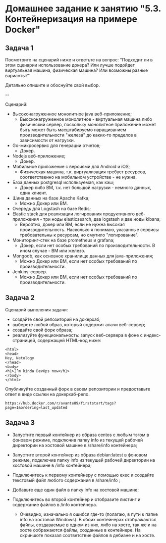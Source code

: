 # Домашнее задание к занятию "5.3. Контейнеризация на примере Docker"

## Задача 1 

Посмотрите на сценарий ниже и ответьте на вопрос:
"Подходит ли в этом сценарии использование докера? Или лучше подойдет виртуальная машина, физическая машина? Или возможны разные варианты?"

Детально опишите и обоснуйте свой выбор.

--

Сценарий:

- Высоконагруженное монолитное java веб-приложение; 
	-	Выосконагруженное монолитное - виртуальная машина либо физический сервер, поскольку монолитное приложение может быть может быть масштабируемо наращиванием производительности "железа" до каких-то пределов в зависимости от нагрузки. 
- Go-микросервис для генерации отчетов;
	-	Докер.
- Nodejs веб-приложение;
	-	Докер.
- Мобильное приложение c версиями для Android и iOS;
	-	Физическая машина, т.к. виртуализация требует ресурсов, соответственно на мобильном устройстве - не нужна.
- База данных postgresql используемая, как кэш;
	-	Докер либо ВМ, т.к. нет большой нагрузки - немного данных, один клиент.
- Шина данных на базе Apache Kafka;
	-	Можно Докер или ВМ.
- Очередь для Logstash на базе Redis;
- Elastic stack для реализации логирования продуктивного веб-приложения - три ноды elasticsearch, два logstash и две ноды kibana;
	-	Вероятно, докер или ВМ, если не нужна высокая производительность. Насколько я понимаю, указанные сервисы требовательны к ресурсам, но смутило "логирование".
- Мониторинг-стек на базе prometheus и grafana;
	-	Докер, если нет особых требований по производительности. В ином случае - ВМ или железо.
- Mongodb, как основное хранилище данных для java-приложения;
	-	Можно Докер или ВМ, если нет особых требований по производительности.
- Jenkins-сервер.
	-	Можно Докер или ВМ, если нет особых требований по производительности.

## Задача 2 

Сценарий выполения задачи:

- создайте свой репозиторий на докерхаб; 
- выберете любой образ, который содержит апачи веб-сервер;
- создайте свой форк образа;
- реализуйте функциональность: 
запуск веб-сервера в фоне с индекс-страницей, содержащей HTML-код ниже: 
```
<html>
<head>
Hey, Netology
</head>
<body>
<h1>I’m kinda DevOps now</h1>
</body>
</html>
```
Опубликуйте созданный форк в своем репозитории и предоставьте ответ в виде ссылки на докерхаб-репо.

	https://hub.docker.com/r/avante89/firststart/tags?page=1&ordering=last_updated

## Задача 3 

- Запустите первый контейнер из образа centos c любым тэгом в фоновом режиме, подключив папку info из текущей рабочей директории на хостовой машине в /share/info контейнера;
- Запустите второй контейнер из образа debian:latest в фоновом режиме, подключив папку info из текущей рабочей директории на хостовой машине в /info контейнера;
- Подключитесь к первому контейнеру с помощью exec и создайте текстовый файл любого содержания в /share/info ;
- Добавьте еще один файл в папку info на хостовой машине;
- Подключитесь во второй контейнер и отобразите листинг и содержание файлов в /info контейнера.

	
	-	Очевидно, изначально я ошибся где-то (полагаю, в пути к папке info на хостовой Windows). В обоих контейнерах отображаются файлы, создаваемые в одном из них, либо на хосте, так же и на хосте оображаются файлы, созданные в контейнере. На скриншоте показал соответствие файлов в дебиане и на хосте. 